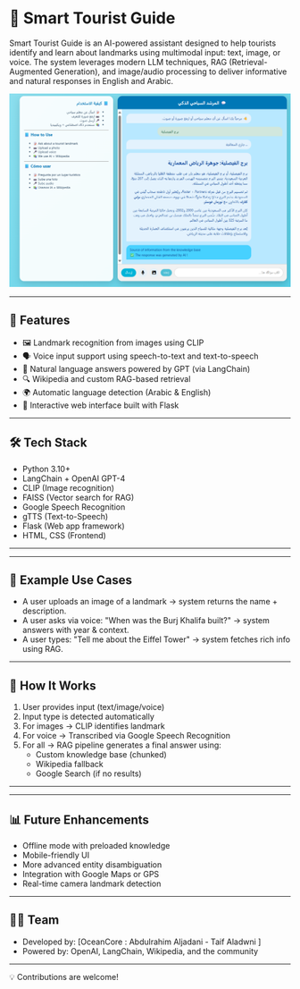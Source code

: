 
# 🧭 Smart Tourist Guide

Smart Tourist Guide is an AI-powered assistant designed to help tourists identify and learn about landmarks using multimodal input: text, image, or voice. The system leverages modern LLM techniques, RAG (Retrieval-Augmented Generation), and image/audio processing to deliver informative and natural responses in English and Arabic.


![screenshot](Output/output_1.png)


---

## 🚀 Features

- 🖼️ Landmark recognition from images using CLIP
- 🗣️ Voice input support using speech-to-text and text-to-speech
- 🧠 Natural language answers powered by GPT (via LangChain)
- 🔍 Wikipedia and custom RAG-based retrieval
- 🌍 Automatic language detection (Arabic & English)
- 💬 Interactive web interface built with Flask

---

## 🛠️ Tech Stack

- Python 3.10+
- LangChain + OpenAI GPT-4
- CLIP (Image recognition)
- FAISS (Vector search for RAG)
- Google Speech Recognition
- gTTS (Text-to-Speech)
- Flask (Web app framework)
- HTML, CSS (Frontend)

---

---

## 🧪 Example Use Cases

- A user uploads an image of a landmark → system returns the name + description.
- A user asks via voice: "When was the Burj Khalifa built?" → system answers with year & context.
- A user types: "Tell me about the Eiffel Tower" → system fetches rich info using RAG.

---

## 🧠 How It Works

1. User provides input (text/image/voice)
2. Input type is detected automatically
3. For images → CLIP identifies landmark
4. For voice → Transcribed via Google Speech Recognition
5. For all → RAG pipeline generates a final answer using:
   - Custom knowledge base (chunked)
   - Wikipedia fallback
   - Google Search (if no results)

---


---

## 📊 Future Enhancements

- Offline mode with preloaded knowledge
- Mobile-friendly UI
- More advanced entity disambiguation
- Integration with Google Maps or GPS
- Real-time camera landmark detection

---

## 👨‍💻 Team

- Developed by: [OceanCore : Abdulrahim Aljadani - Taif Aladwni ]
- Powered by: OpenAI, LangChain, Wikipedia, and the community

---

💡 Contributions are welcome!




